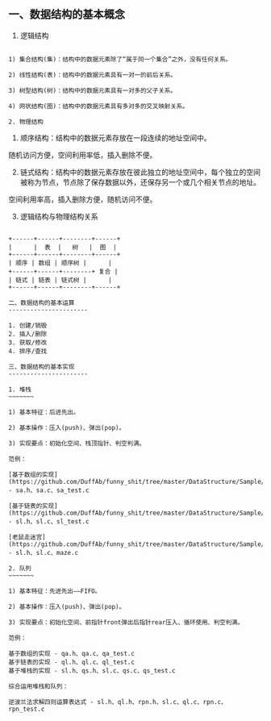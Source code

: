 一、数据结构的基本概念
----------------------

1. 逻辑结构
~~~~~~~~~~~

1) 集合结构(集)：结构中的数据元素除了“属于同一个集合”之外，没有任何关系。

2) 线性结构(表)：结构中的数据元素具有一对一的前后关系。

3) 树型结构(树)：结构中的数据元素具有一对多的父子关系。

4) 网状结构(图)：结构中的数据元素具有多对多的交叉映射关系。

2. 物理结构
~~~~~~~~~~~

1) 顺序结构：结构中的数据元素存放在一段连续的地址空间中。

随机访问方便，空间利用率低，插入删除不便。

2) 链式结构：结构中的数据元素存放在彼此独立的地址空间中，每个独立的空间被称为节点，节点除了保存数据以外，还保存另一个或几个相关节点的地址。

空间利用率高，插入删除方便，随机访问不便。

3. 逻辑结构与物理结构关系
~~~~~~~~~~~~~~~~~~~~~~~~~

+------+------+--------+------+
|      |  表  |   树   |  图  |
+------+------+--------+------+
| 顺序 | 数组 | 顺序树 |      |
+------+------+--------+ 复合 |
| 链式 | 链表 | 链式树 |      |
+------+------+--------+------+

二、数据结构的基本运算
----------------------

1. 创建/销毁
2. 插入/删除
3. 获取/修改
4. 排序/查找

三、数据结构的基本实现
----------------------

1. 堆栈
~~~~~~~

1) 基本特征：后进先出。

2) 基本操作：压入(push)、弹出(pop)。

3) 实现要点：初始化空间、栈顶指针、判空判满。

范例：

[基于数组的实现](https://github.com/DuffAb/funny_shit/tree/master/DataStructure/Sample/STACK/ImplementByArray) - sa.h、sa.c、sa_test.c

[基于链表的实现](https://github.com/DuffAb/funny_shit/tree/master/DataStructure/Sample/STACK/ImplementByList) - sl.h、sl.c、sl_test.c

[老鼠走迷宫](https://github.com/DuffAb/funny_shit/tree/master/DataStructure/Sample/STACK/ImplementByList) - sl.h、sl.c、maze.c

2. 队列
~~~~~~~

1) 基本特征：先进先出——FIFO。

2) 基本操作：压入(push)、弹出(pop)。

3) 实现要点：初始化空间、前指针front弹出后指针rear压入、循环使用、判空判满。

范例：

基于数组的实现 - qa.h、qa.c、qa_test.c
基于链表的实现 - ql.h、ql.c、ql_test.c
基于堆栈的实现 - sl.h、qs.h、sl.c、qs.c、qs_test.c

综合运用堆栈和队列：

逆波兰法求解四则运算表达式 - sl.h、ql.h、rpn.h、sl.c、ql.c、rpn.c、rpn_test.c
